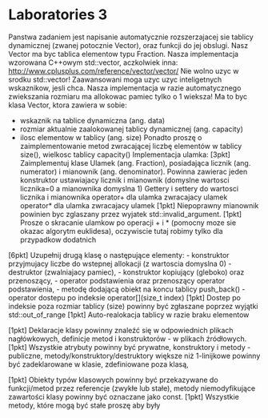 # Laboratories 3
Panstwa zadaniem jest napisanie automatycznie rozszerzajacej sie tablicy dynamicznej (zwanej potocznie Vector), oraz funkcji do jej obslugi. Nasz Vector ma byc tablica elementow typu Fraction. Nasza implementacja wzorowana C++owym std::vector, aczkolwiek inna: http://www.cplusplus.com/reference/vector/vector/
Nie wolno uzyc w srodku std::vector! Zaawansowani moga uzyc uzyc inteligetnych wskaznikow, jesli chca.
Nasza implementacja w razie automatycznego zwiekszania rozmiaru ma allokowac pamiec tylko o 1 wieksza!
Ma to byc klasa Vector, ktora zawiera w sobie:
- wskaznik na tablice dynamiczna (ang. data)
- rozmiar aktualnie zaalokowanej tablicy dynamicznej (ang. capacity)
- ilosc elementow w tablicy (ang. size)
Ponadto proszę o zaimplementowanie metod zwracającej liczbę elementów w tablicy size(), wielkosc tablicy capacity()
 Implementacja ulamka:
[3pkt] Zaimplementuj klase Ulamek (ang. Fraction), posiadająca licznik (ang. numerator) i mianownik (ang. denominator).
       Powinna zawierac jeden konstruktor ustawiajacy licznik i mianownik (domyslne wartosci licznika=0 a mianownika domyslna 1)
       Gettery i settery do wartosci licznika i mianownika
       operator+ dla ulamka zwracajacy ulamek
       operator* dla ulamka zwracajacy ulamek
[1pkt] Niepoprawny mianownik powinien byc zglaszany przez wyjatek std::invalid_argument.
[1pkt] Prosze o skracanie ulamkow po operacji + i * (pomocny moze sie okazac algorytm euklidesa), oczywiscie tutaj robimy tylko dla przypadkow dodatnich

[6pkt] Uzupełnij drugą klasę o następujące elementy:
    - konstruktor przyjmujacy liczbe do wstepnej allokacji (z wartoscia domyslna 0)
    - destruktor (zwalniajacy pamiec),
    - konstruktor kopiujący (gleboko) oraz przenoszący,
    - operator podstawienia oraz przenoszący operator podstawienia,
    - metodę dodającą obiekt na koncu tablicy push_back()
    - operator dostepu po indeksie operator[](size_t index)
[1pkt] Dostep po indeksie poza rozmiar tablicy (size) powinny być zgłaszane poprzez wyjątki std::out_of_range
[1pkt] Auto-realokacja tablicy w razie braku elementow

[1pkt] Deklaracje klasy powinny znaleźć się w odpowiednich plikach nagłówkowych, definicje metod i konstruktorów - w plikach źródłowych.
[1pkt] Wszystkie atrybuty powinny być prywatne, konstruktory i metody - publiczne, metody/konstruktory/destruktory większe niż 1-linijkowe powinny być zadeklarowane w klasie, zdefiniowane poza klasą,

[1pkt] Obiekty typów klasowych powinny być przekazywane do funkcji/metod przez referencje (zwykłe lub stałe), metody niemodyfikujące zawartości klasy powinny być oznaczane jako const.
[1pkt] Wszystkie metody, które mogą być stałe proszę aby były
